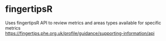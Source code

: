 # fingertipsR  
Uses fingertipsR API to review metrics and areas types available for specific metrics  
https://fingertips.phe.org.uk/profile/guidance/supporting-information/api
